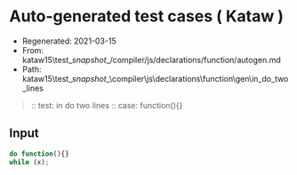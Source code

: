 # Auto-generated test cases ( Kataw )
- Regenerated: 2021-03-15
- From: kataw15\test\__snapshot__/compiler/js/declarations/function/autogen.md
- Path: kataw15\test\__snapshot__\compiler\js\declarations\function\gen\in_do_two_lines
> :: test: in do two lines
> :: case: function(){}
## Input

`````js
do function(){}
while (x);
`````
